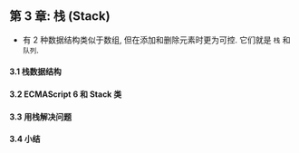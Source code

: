 ## 第 3 章: 栈 (Stack)
- 有 2 种数据结构类似于数组, 但在添加和删除元素时更为可控. 它们就是 `栈` 和 `队列`.
#### 3.1 栈数据结构 
#### 3.2 ECMAScript 6 和 Stack 类
#### 3.3 用栈解决问题
#### 3.4 小结